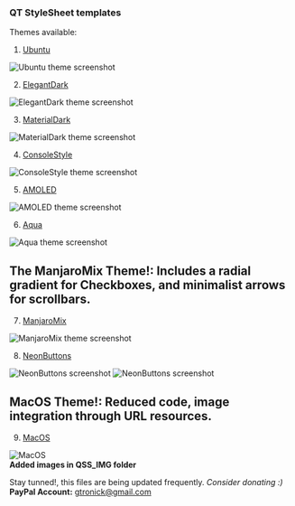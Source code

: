 ### QT StyleSheet templates ###
Themes available:
1. [Ubuntu](https://github.com/GTRONICK/QSS/blob/master/Ubuntu.qss)

![Ubuntu theme screenshot](https://i.imgur.com/i8zVYwL.png)
    
2. [ElegantDark](https://github.com/GTRONICK/QSS/blob/master/ElegantDark.qss)

![ElegantDark theme screenshot](https://i.imgur.com/AUb7R7P.png)
    
3. [MaterialDark](https://github.com/GTRONICK/QSS/blob/master/MaterialDark.qss)

![MaterialDark theme screenshot](https://i.imgur.com/ViEQxdh.png)
    
4. [ConsoleStyle](https://github.com/GTRONICK/QSS/blob/master/ConsoleStyle.qss)

![ConsoleStyle theme screenshot](https://i.imgur.com/E10ukaA.png)
    
5. [AMOLED](https://github.com/GTRONICK/QSS/blob/master/AMOLED.qss)

![AMOLED theme screenshot](https://i.imgur.com/M7RIx4c.png)
    
6. [Aqua](https://github.com/GTRONICK/QSS/blob/master/Aqua.qss)

![Aqua theme screenshot](https://i.imgur.com/i8zVYwL.png)

## The ManjaroMix Theme!: Includes a radial gradient for Checkboxes, and minimalist arrows for scrollbars. ##
7. [ManjaroMix](https://github.com/GTRONICK/QSS/blob/master/ManjaroMix.qss)

![ManjaroMix theme screenshot](https://i.imgur.com/7zrMDMH.png)

8. [NeonButtons](https://github.com/GTRONICK/QSS/blob/master/NeonButtons.qss)

![NeonButtons screenshot](https://i.imgur.com/IqTSQG2.png)
![NeonButtons screenshot](https://i.imgur.com/l4im5Ve.png)

## MacOS Theme!: Reduced code, image integration through URL resources. ##
9. [MacOS](https://github.com/GTRONICK/QSS/blob/master/MacOS.qss)

![MacOS](https://i.imgur.com/quEgiVe.png)    
**Added images in QSS_IMG folder**
 
Stay tunned!, this files are being updated frequently.
*Consider donating :)* **PayPal Account:** gtronick@gmail.com 

